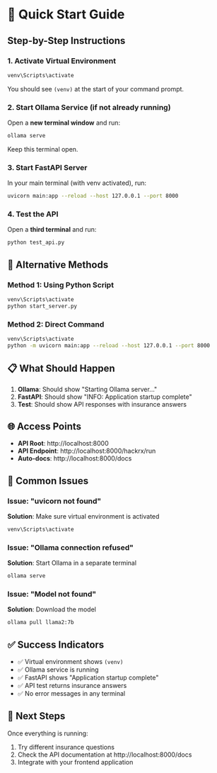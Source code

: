 # 🚀 Quick Start Guide

## Step-by-Step Instructions

### 1. **Activate Virtual Environment**
```bash
venv\Scripts\activate
```
You should see `(venv)` at the start of your command prompt.

### 2. **Start Ollama Service** (if not already running)
Open a **new terminal window** and run:
```bash
ollama serve
```
Keep this terminal open.

### 3. **Start FastAPI Server**
In your main terminal (with venv activated), run:
```bash
uvicorn main:app --reload --host 127.0.0.1 --port 8000
```

### 4. **Test the API**
Open a **third terminal** and run:
```bash
python test_api.py
```

## 🔧 Alternative Methods

### Method 1: Using Python Script
```bash
venv\Scripts\activate
python start_server.py
```

### Method 2: Direct Command
```bash
venv\Scripts\activate
python -m uvicorn main:app --reload --host 127.0.0.1 --port 8000
```

## 📋 What Should Happen

1. **Ollama**: Should show "Starting Ollama server..."
2. **FastAPI**: Should show "INFO: Application startup complete"
3. **Test**: Should show API responses with insurance answers

## 🌐 Access Points

- **API Root**: http://localhost:8000
- **API Endpoint**: http://localhost:8000/hackrx/run
- **Auto-docs**: http://localhost:8000/docs

## 🚨 Common Issues

### Issue: "uvicorn not found"
**Solution**: Make sure virtual environment is activated
```bash
venv\Scripts\activate
```

### Issue: "Ollama connection refused"
**Solution**: Start Ollama in a separate terminal
```bash
ollama serve
```

### Issue: "Model not found"
**Solution**: Download the model
```bash
ollama pull llama2:7b
```

## ✅ Success Indicators

- ✅ Virtual environment shows `(venv)`
- ✅ Ollama service is running
- ✅ FastAPI shows "Application startup complete"
- ✅ API test returns insurance answers
- ✅ No error messages in any terminal

## 🎯 Next Steps

Once everything is running:
1. Try different insurance questions
2. Check the API documentation at http://localhost:8000/docs
3. Integrate with your frontend application 